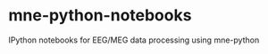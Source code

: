 mne-python-notebooks
====================

IPython notebooks for EEG/MEG data processing using mne-python
